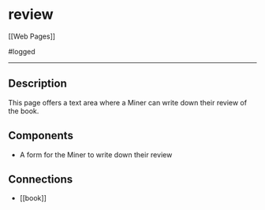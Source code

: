 # review

[[Web Pages]]

#logged

---

## Description

This page offers a text area where a Miner can write down their review of the book.

## Components

* A form for the Miner to write down their review

## Connections

* [[book]]